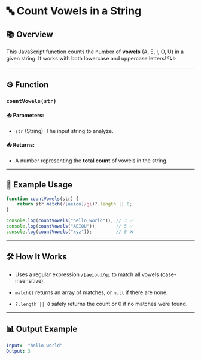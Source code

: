 # 🔤 Count Vowels in a String

## 📚 Overview
This JavaScript function counts the number of **vowels** (A, E, I, O, U) in a given string. It works with both lowercase and uppercase letters! 🔍✨

---

## ⚙️ Function

### `countVowels(str)`

#### 📥 Parameters:
- `str` (String): The input string to analyze.

#### 📤 Returns:
- A number representing the **total count** of vowels in the string.

---

## 🧪 Example Usage

```javascript
function countVowels(str) {
    return str.match(/[aeiou]/gi)?.length || 0;
}

console.log(countVowels("hello world")); // 3 ✅
console.log(countVowels("AEIOU"));       // 5 ✅
console.log(countVowels("xyz"));         // 0 ❌
```

----
## 🛠️ How It Works
- Uses a regular expression `/[aeiou]/gi` to match all vowels (case-insensitive).

- `match()` returns an array of matches, or `null` if there are none.

- `?.length || 0` safely returns the count or 0 if no matches were found.

---
## 📊 Output Example
```yaml
Input:  "hello world"
Output: 3
```
